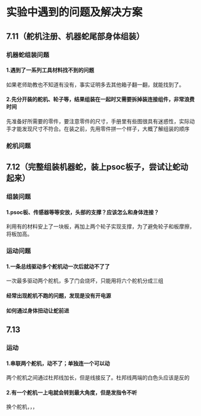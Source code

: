 # 实验中遇到的问题及解决方案

## 7.11（舵机注册、机器蛇尾部身体组装）

### 机器蛇组装问题

#### 1.遇到了一系列工具材料找不到的问题

如果老师助教也不知道有没有，事实证明多去其他箱子翻一翻，就能找到了。

#### 2.先分开装的舵机、轮子等，结果组装在一起时又需要拆掉装连接组件，非常浪费时间

先准备好所需要的零件，要注意零件的尺寸，手册里有些图很具有迷惑性，实际动手才能发现尺寸不符合。在装之前，先用零件拼一个样子，大概了解组装的顺序

### 舵机问题

## 7.12（完整组装机器蛇，装上psoc板子，尝试让蛇动起来）

### 组装问题

#### 1.psoc板、传感器等等安放，头部的支撑？应该怎么和身体连接？

利用有的材料安上了一块板，再加上两个轮子实现支撑，为了避免轮子和板摩擦，将板加高。

### 运动问题

#### 1.一条总线驱动多个舵机动一次后就动不了了

一次最多驱动两个舵机，多了门会烧坏，只能用将六个舵机分成三组

#### 经常出现舵机不跑的问题，发现是没有开电源

#### 如何通过身体扭动让蛇前进

## 7.13

### 运动

#### 1.串联两个舵机，动不了；单独连一个可以动

两个舵机之间通过杜邦线加长，但是线接反了。杜邦线两端的白色头应该是反的

#### 2.有一个舵机一上电就会转到最大角度，但是发指令不听

换个舵机，，，
